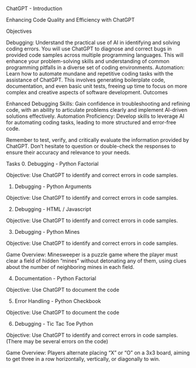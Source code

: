 ChatGPT - Introduction

Enhancing Code Quality and Efficiency with ChatGPT

Objectives

Debugging: Understand the practical use of AI in identifying and solving coding errors. You will use ChatGPT to diagnose and correct bugs in provided code samples across multiple programming languages. This will enhance your problem-solving skills and understanding of common programming pitfalls in a diverse set of coding environments.
Automation: Learn how to automate mundane and repetitive coding tasks with the assistance of ChatGPT. This involves generating boilerplate code, documentation, and even basic unit tests, freeing up time to focus on more complex and creative aspects of software development.
Outcomes

Enhanced Debugging Skills: Gain confidence in troubleshooting and refining code, with an ability to articulate problems clearly and implement AI-driven solutions effectively.
Automation Proficiency: Develop skills to leverage AI for automating coding tasks, leading to more structured and error-free code.

Remember to test, verify, and critically evaluate the information provided by ChatGPT. Don’t hesitate to question or double-check the responses to ensure their accuracy and relevance to your needs.

Tasks
0. Debugging - Python Factorial

Objective: Use ChatGPT to identify and correct errors in code samples.

1. Debugging - Python Arguments

Objective: Use ChatGPT to identify and correct errors in code samples.

2. Debugging - HTML / Javascript

Objective: Use ChatGPT to identify and correct errors in code samples.

3. Debugging - Python Mines

Objective: Use ChatGPT to identify and correct errors in code samples.

Game Overview: Minesweeper is a puzzle game where the player must clear a field of hidden “mines” without detonating any of them, using clues about the number of neighboring mines in each field.

4. Documentation - Python Factorial

Objective: Use ChatGPT to document the code

5. Error Handling - Python Checkbook

Objective: Use ChatGPT to document the code

6. Debugging - Tic Tac Toe Python

Objective: Use ChatGPT to identify and correct errors in code samples. (There may be several errors on the code)

Game Overview: Players alternate placing “X” or “O” on a 3x3 board, aiming to get three in a row horizontally, vertically, or diagonally to win.
